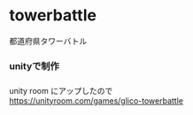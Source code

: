 # towerbattle
都道府県タワーバトル
### unityで制作

###
unity room にアップしたので<br>
https://unityroom.com/games/glico-towerbattle

